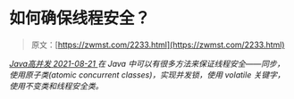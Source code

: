 <!--yml
category: 未分类
date: 0001-01-01 00:00:00
-->

# 如何确保线程安全？

> 原文：[https://zwmst.com/2233.html](https://zwmst.com/2233.html)

   [ *Java高并发* ](https://zwmst.com/java%e9%ab%98%e5%b9%b6%e5%8f%91)*[ <time datetime="2021-08-21T11:51:50+08:00"> 2021-08-21 </time> ](https://zwmst.com/2233.html)  在 Java 中可以有很多方法来保证线程安全——同步，使用原子类(atomic concurrent classes)，实现并发锁，使用 volatile 关键字，使用不变类和线程安全类。*